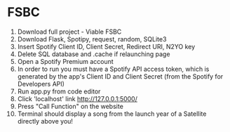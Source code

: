 # FSBC

1. Download full project - Viable FSBC
2. Download Flask, Spotipy, request, random, SQLite3
3. Insert Spotify Client ID, Client Secret, Redirect URI, N2YO key
4. Delete SQL database and .cache if relaunching page
5. Open a Spotify Premium account
6. In order to run you must have a Spotify API access token, which is generated by the app's Client ID and Client Secret (from the Spotify for Developers API)
7. Run app.py from code editor
7. Click 'localhost' link http://127.0.0.1:5000/
9. Press "Call Function" on the website
10. Terminal should display a song from the launch year of a Satellite directly above you!
